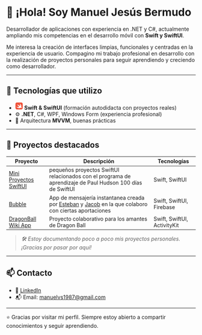 # 👋 ¡Hola! Soy Manuel Jesús Bermudo

Desarrollador de aplicaciones con experiencia en .NET y C#, actualmente ampliando mis competencias en el desarrollo móvil con **Swift y SwiftUI**.

Me interesa la creación de interfaces limpias, funcionales y centradas en la experiencia de usuario. Compagino mi trabajo profesional en desarrollo con la realización de proyectos personales para seguir aprendiendo y creciendo como desarrollador.

---

## 🧰 Tecnologías que utilizo

- <img src="https://raw.githubusercontent.com/devicons/devicon/master/icons/swift/swift-original.svg" alt="swift" width="20" height="20"/>   **Swift & SwiftUI** (formación autodidacta con proyectos reales)
- ⚙️ **.NET**, C#, WPF, Windows Form (experiencia profesional)
- 🧠 Arquitectura **MVVM**, buenas prácticas

---

## 🚀 Proyectos destacados

| Proyecto | Descripción | Tecnologías |
|---------|-------------|-------------|
| [Mini Proyectos SwiftUI](https://github.com/ManuelCBR/Mini-proyectos-PaulHudson) | pequeños proyectos SwiftUI relacionados con el programa de aprendizaje de Paul Hudson 100 días de SwiftUI | Swift, SwiftUI |
| [Bubble](https://github.com/lordzzz777/Bubble) | App de mensajería instantanea creada por [Esteban](https://github.com/lordzzz777) y [Jacob](https://github.com/yeikobu) en la que colaboro con ciertas aportaciones | Swift, SwiftUI, Firebase |
| [DragonBall Wiki App](https://github.com/ManuelCBR/Proyecto-Dragon-ball-Swift) | Proyecto colaborativo para los amantes de Dragon Ball | Swift, SwiftUI, ActivityKit |

> *🛠 Estoy documentando poco a poco mis proyectos personales. ¡Gracias por pasar por aquí!*

---

## 📫 Contacto

- 💼 [LinkedIn](https://www.linkedin.com/in/mjbermudo/)
- 📬 Email: manuelvs1987@gmail.com

---

⭐ Gracias por visitar mi perfil. Siempre estoy abierto a compartir conocimientos y seguir aprendiendo.
